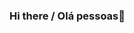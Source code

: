 ### Hi there / Olá pessoas👋

<!--
**leonardorh18/leonardorh18** is a ✨ _special_ ✨ repository because its `README.md` (this file) appears on your GitHub profile.

Here are some ideas to get you started:

- 🔭App na playstore: Contrate Aqui Xanxerê
- 🌱 Estudante de Ciência da Computação
- 👯 Gosto de programação Mobile com FLutter e odeio Programação Web mas até que tolero
- 🤔 Interessado em Machine Learning, Data Science e Programação Mobile
- 📫 email: leoheiro@hotmail.com
- ⚡ 
-->
